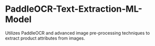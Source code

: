 # PaddleOCR-Text-Extraction-ML-Model
Utilizes PaddleOCR and advanced image pre-processing techniques to extract product attributes from images.
